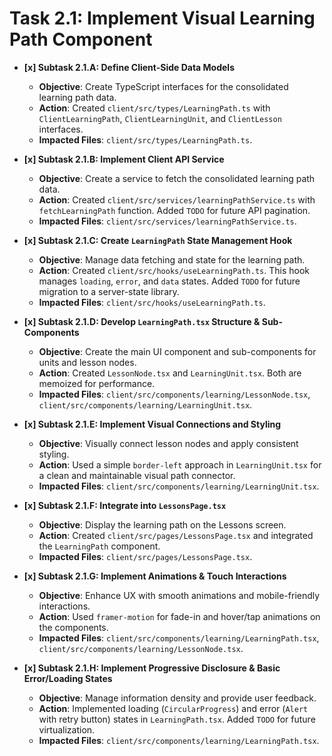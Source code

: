 # Task 2.1: Implement Visual Learning Path Component

-   **[x] Subtask 2.1.A: Define Client-Side Data Models**
    -   **Objective**: Create TypeScript interfaces for the consolidated learning path data.
    -   **Action**: Created `client/src/types/LearningPath.ts` with `ClientLearningPath`, `ClientLearningUnit`, and `ClientLesson` interfaces.
    -   **Impacted Files**: `client/src/types/LearningPath.ts`.

-   **[x] Subtask 2.1.B: Implement Client API Service**
    -   **Objective**: Create a service to fetch the consolidated learning path data.
    -   **Action**: Created `client/src/services/learningPathService.ts` with `fetchLearningPath` function. Added `TODO` for future API pagination.
    -   **Impacted Files**: `client/src/services/learningPathService.ts`.

-   **[x] Subtask 2.1.C: Create `LearningPath` State Management Hook**
    -   **Objective**: Manage data fetching and state for the learning path.
    -   **Action**: Created `client/src/hooks/useLearningPath.ts`. This hook manages `loading`, `error`, and `data` states. Added `TODO` for future migration to a server-state library.
    -   **Impacted Files**: `client/src/hooks/useLearningPath.ts`.

-   **[x] Subtask 2.1.D: Develop `LearningPath.tsx` Structure & Sub-Components**
    -   **Objective**: Create the main UI component and sub-components for units and lesson nodes.
    -   **Action**: Created `LessonNode.tsx` and `LearningUnit.tsx`. Both are memoized for performance.
    -   **Impacted Files**: `client/src/components/learning/LessonNode.tsx`, `client/src/components/learning/LearningUnit.tsx`.

-   **[x] Subtask 2.1.E: Implement Visual Connections and Styling**
    -   **Objective**: Visually connect lesson nodes and apply consistent styling.
    -   **Action**: Used a simple `border-left` approach in `LearningUnit.tsx` for a clean and maintainable visual path connector.
    -   **Impacted Files**: `client/src/components/learning/LearningUnit.tsx`.

-   **[x] Subtask 2.1.F: Integrate into `LessonsPage.tsx`**
    -   **Objective**: Display the learning path on the Lessons screen.
    -   **Action**: Created `client/src/pages/LessonsPage.tsx` and integrated the `LearningPath` component.
    -   **Impacted Files**: `client/src/pages/LessonsPage.tsx`.

-   **[x] Subtask 2.1.G: Implement Animations & Touch Interactions**
    -   **Objective**: Enhance UX with smooth animations and mobile-friendly interactions.
    -   **Action**: Used `framer-motion` for fade-in and hover/tap animations on the components.
    -   **Impacted Files**: `client/src/components/learning/LearningPath.tsx`, `client/src/components/learning/LessonNode.tsx`.

-   **[x] Subtask 2.1.H: Implement Progressive Disclosure & Basic Error/Loading States**
    -   **Objective**: Manage information density and provide user feedback.
    -   **Action**: Implemented loading (`CircularProgress`) and error (`Alert` with retry button) states in `LearningPath.tsx`. Added `TODO` for future virtualization.
    -   **Impacted Files**: `client/src/components/learning/LearningPath.tsx`.
